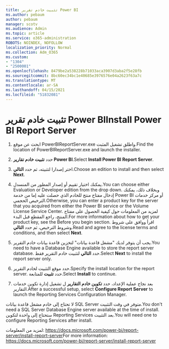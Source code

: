 ```yaml
---
title: تثبيت خادم تقرير Power BI
ms.author: pebaum
author: pebaum
manager: scotv
ms.audience: Admin
ms.topic: article
ms.service: o365-administration
ROBOTS: NOINDEX, NOFOLLOW
localization_priority: Normal
ms.collection: Adm_O365
ms.custom:
- "1304"
- "2500001"
ms.openlocfilehash: 8479be2a538228b71033aca3907d3aba2f5e28fb
ms.sourcegitcommit: 8bc60ec34bc1e40685e3976576e04a2623f63a7c
ms.translationtype: MT
ms.contentlocale: ar-SA
ms.lasthandoff: 04/15/2021
ms.locfileid: "51832081"
---
```

# <a name="install-power-bi-report-server"></a><span data-ttu-id="4ad56-102">تثبيت خادم تقرير Power BI</span><span class="sxs-lookup"><span data-stu-id="4ad56-102">Install Power BI Report Server</span></span>

1. <span data-ttu-id="4ad56-103">ابحث عن موقع PowerBIReportServer.exe واطلق تشغيل المثبت.</span><span class="sxs-lookup"><span data-stu-id="4ad56-103">Find the location of PowerBIReportServer.exe and launch the installer.</span></span>

2. <span data-ttu-id="4ad56-104">حدد **تثبيت خادم تقارير Power BI**.</span><span class="sxs-lookup"><span data-stu-id="4ad56-104">Select **Install Power BI Report Server**.</span></span>

3. <span data-ttu-id="4ad56-105">اختر إصدارا لتثبيته، ثم حدد **التالي**.</span><span class="sxs-lookup"><span data-stu-id="4ad56-105">Choose an edition to install and then select **Next**.</span></span>

4. <span data-ttu-id="4ad56-106">يمكنك اختيار تقييم أو إصدار المطور من المنسدل.</span><span class="sxs-lookup"><span data-stu-id="4ad56-106">You can choose either Evaluation or Developer edition from the drop down.</span></span>  <span data-ttu-id="4ad56-107">وبخلاف ذلك، يمكنك إدخال مفتاح منتج للخادم الذي حصلت عليه إما من خدمة Power BI أو مركز خدمات الترخيص الحجمي.</span><span class="sxs-lookup"><span data-stu-id="4ad56-107">Otherwise, you can enter a product key for the server that you acquired from either the Power BI service or the Volume License Service Center.</span></span> <span data-ttu-id="4ad56-108">لمزيد من المعلومات حول كيفية الحصول على مفتاح المنتج، راجع المقطع قبل البدء.</span><span class="sxs-lookup"><span data-stu-id="4ad56-108">For more information about how to get your product key, see the Before you begin section.</span></span> <span data-ttu-id="4ad56-109">اقرأ ووافق على شروط وشروط الترخيص، ثم حدد **التالي**.</span><span class="sxs-lookup"><span data-stu-id="4ad56-109">Read and agree to the license terms and conditions, and then select **Next**.</span></span>

5. <span data-ttu-id="4ad56-110">يجب أن يتوفر لديك "مشغل قاعدة بيانات" لتخزين قاعدة بيانات خادم التقرير.</span><span class="sxs-lookup"><span data-stu-id="4ad56-110">You need to have a Database Engine available to store the report server database.</span></span> <span data-ttu-id="4ad56-111">حدد **التالي** لتثبيت خادم التقرير فقط.</span><span class="sxs-lookup"><span data-stu-id="4ad56-111">Select **Next** to install the report server only.</span></span>

6. <span data-ttu-id="4ad56-112">حدد موقع التثبيت لخادم التقرير.</span><span class="sxs-lookup"><span data-stu-id="4ad56-112">Specify the install location for the report server.</span></span> <span data-ttu-id="4ad56-113">حدد **تثبيت** للمتابعة.</span><span class="sxs-lookup"><span data-stu-id="4ad56-113">Select **Install** to continue.</span></span>

7. <span data-ttu-id="4ad56-114">بعد نجاح عملية الإعداد، حدد **تكوين خادم التقارير** ل تشغيل إدارة تكوين خدمات التقارير.</span><span class="sxs-lookup"><span data-stu-id="4ad56-114">After a successful setup, select **Configure Report Server** to launch the Reporting Services Configuration Manager.</span></span>

<span data-ttu-id="4ad56-115">لا تحتاج إلى خادم مشغل قاعدة بيانات SQL Server متوفر في وقت التثبيت.</span><span class="sxs-lookup"><span data-stu-id="4ad56-115">You don't need a SQL Server Database Engine server available at the time of install.</span></span> <span data-ttu-id="4ad56-116">ستحتاج إلى واحدة لتكوين Reporting Services بعد التثبيت.</span><span class="sxs-lookup"><span data-stu-id="4ad56-116">You will need one to configure Reporting Services after install.</span></span>

<span data-ttu-id="4ad56-117">لمزيد من المعلومات: https://docs.microsoft.com/power-bi/report-server/install-report-server</span><span class="sxs-lookup"><span data-stu-id="4ad56-117">For more information: https://docs.microsoft.com/power-bi/report-server/install-report-server</span></span>
